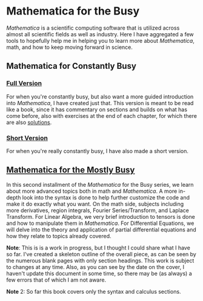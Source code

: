 # Mathematica for the Busy

_Mathematica_ is a scientific computing software that is utilized across almost all scientific fields as well as industry.  Here I have aggregated a few tools to hopefully help me in helping you to learn more about _Mathematica_, math, and how to keep moving forward in science.

## Mathematica for Constantly Busy

### [Full Version](https://github.com/NonDairyNeutrino/NonDairyNeutrino.github.io/blob/trunk/Mathematica%20for%20the%20Busy/Mathematica%20for%20the%20Constantly%20Busy/Mathematica%20for%20the%20Constantly%20Busy%203rd%20Edition.pdf)

For when you're constantly busy, but also want a more guided introduction into _Mathematica_, I have created just that. This version is meant to be read like a book, since it has commentary on sections and builds on what has come before, also with exercises at the end of each chapter, for which there are also [solutions](https://github.com/NonDairyNeutrino/NonDairyNeutrino.github.io/blob/trunk/Mathematica%20for%20the%20Busy/Mathematica%20for%20the%20Constantly%20Busy/Solutions/Solutions%20to%20Mathematica%20For%20The%20Constantly%20Busy.pdf).

### [Short Version]((https://github.com/NonDairyNeutrino/NonDairyNeutrino.github.io/blob/trunk/Mathematica%20for%20the%20Busy/Mathematica%20for%20the%20Constantly%20Busy/Mathematica%20for%20the%20Constantly%20Busy%20\(Short\)%203rd%20Edition.pdf))

For when you're really constantly busy, I have also made a short version.

## [Mathematica for the Mostly Busy](https://github.com/NonDairyNeutrino/NonDairyNeutrino.github.io/blob/trunk/Mathematica%20for%20the%20Busy/Mathematica%20for%20the%20Mostly%20Busy/Mathematica%20for%20the%20Mostly%20Busy.pdf)

In this second installment of the _Mathematica_ for the Busy series, we learn about more advanced topics both in math and _Mathematica_. A more in-depth look into the syntax is done to help further customize the code and make it do exactly what you want. On the math side, subjects including more derivatives, region integrals, Fourier Series/Transform, and Laplace Transform. For Linear Algebra, we very brief introduction to tensors is done and how to manipulate them in _Mathematica_. For Differential Equations, we will delve into the theory and application of partial differential equations and how they relate to topics already covered.

__Note__: This is is a work in progress, but I thought I could share what I have so far. I've created a skeleton outline of the overall piece, as can be seen by the numerous blank pages with only section headings. This work is subject to changes at any time. Also, as you can see by the date on the cover, I haven't update this document in some time, so there may be (as always) a few errors that of which I am not aware.

__Note__ 2: So far this book covers only the syntax and calculus sections.
